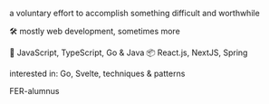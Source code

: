 a voluntary effort to accomplish something difficult and worthwhile

🛠 mostly web development, sometimes more

📃 JavaScript, TypeScript, Go & Java
📦 React.js, NextJS, Spring

interested in: Go, Svelte, techniques & patterns

FER-alumnus
<!---
pina771/pina771 is a ✨ special ✨ repository because its `README.md` (this file) appears on your GitHub profile.
You can click the Preview link to take a look at your changes.
--->
